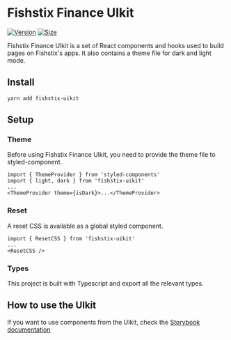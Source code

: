 # Fishstix Finance UIkit

[![Version](https://img.shields.io/npm/v/fishstix-uikit)](https://www.npmjs.com/package/fishstix-uikit) [![Size](https://img.shields.io/bundlephobia/min/fishstix-uikit)](https://www.npmjs.com/package/fishstix-uikit)

Fishstix Finance UIkit is a set of React components and hooks used to build pages on Fishstix's apps. It also contains a theme file for dark and light mode.

## Install

`yarn add fishstix-uikit`

## Setup

### Theme

Before using Fishstix Finance UIkit, you need to provide the theme file to styled-component.

```
import { ThemeProvider } from 'styled-components'
import { light, dark } from 'fishstix-uikit'
...
<ThemeProvider theme={isDark}>...</ThemeProvider>
```

### Reset

A reset CSS is available as a global styled component.

```
import { ResetCSS } from 'fishstix-uikit'
...
<ResetCSS />
```

### Types

This project is built with Typescript and export all the relevant types.

## How to use the UIkit

If you want to use components from the UIkit, check the [Storybook documentation](https://fishstix.github.io/fishstix-uikit/)
